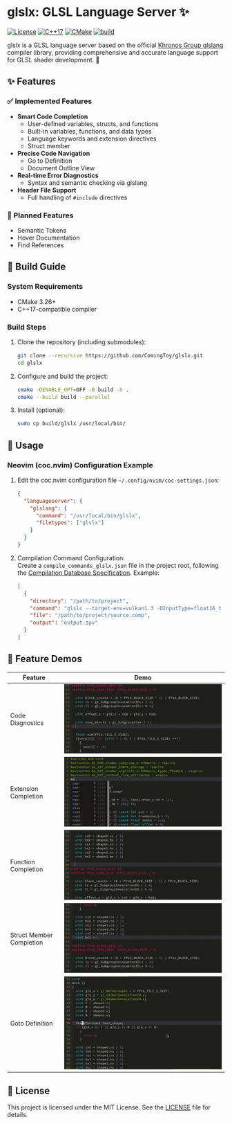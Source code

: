 # glslx: GLSL Language Server ✨  

[![License](https://img.shields.io/badge/license-MIT-blue.svg)](LICENSE)
[![C++17](https://img.shields.io/badge/C++-17-blue.svg)](https://isocpp.org/)
[![CMake](https://img.shields.io/badge/CMake-3.26+-green.svg)](https://cmake.org/)
[![build](https://github.com/ComingToy/glslx/actions/workflows/build.yml/badge.svg)](https://github.com/ComingToy/glslx/actions)

glslx is a GLSL language server based on the official [Khronos Group glslang](https://github.com/KhronosGroup/glslang) compiler library, providing comprehensive and accurate language support for GLSL shader development. 🚀  

## ✨ Features  

### ✅ Implemented Features  
- **Smart Code Completion**  
  - User-defined variables, structs, and functions  
  - Built-in variables, functions, and data types  
  - Language keywords and extension directives  
  - Struct member  
- **Precise Code Navigation**  
  - Go to Definition  
  - Document Outline View  
- **Real-time Error Diagnostics**  
  - Syntax and semantic checking via glslang  
- **Header File Support**  
  - Full handling of `#include` directives  

### 🚧 Planned Features  
- Semantic Tokens  
- Hover Documentation  
- Find References  

## 🔧 Build Guide  

### System Requirements  
- CMake 3.26+  
- C++17-compatible compiler  

### Build Steps  
1. Clone the repository (including submodules):  
   ```bash  
   git clone --recursive https://github.com/ComingToy/glslx.git  
   cd glslx  
   ```  

2. Configure and build the project:  
   ```bash  
   cmake -DENABLE_OPT=OFF -B build -S .  
   cmake --build build --parallel  
   ```  

3. Install (optional):  
   ```bash  
   sudo cp build/glslx /usr/local/bin/  
   ```  

## 📖 Usage  

### Neovim (coc.nvim) Configuration Example  

1. Edit the coc.nvim configuration file `~/.config/nvim/coc-settings.json`:  
   ```json  
   {  
     "languageserver": {  
       "glslang": {  
         "command": "/usr/local/bin/glslx",  
         "filetypes": ["glslx"]  
       }  
     }  
   }  
   ```  

2. Compilation Command Configuration:  
   Create a `compile_commands_glslx.json` file in the project root, following the [Compilation Database Specification](https://clang.llvm.org/docs/JSONCompilationDatabase.html). Example:  
   ```json  
   [  
     {  
       "directory": "/path/to/project",  
       "command": "glslc --target-env=vulkan1.3 -DInputType=float16_t -o output.spv -I /path/to/includes source.comp",  
       "file": "/path/to/project/source.comp",  
       "output": "output.spv"  
     }  
   ]  
   ```  

## 🎥 Feature Demos  

| Feature | Demo |  
|---------|------|  
| Code Diagnostics | ![Code Diagnostics](doc/diagnostic.gif) |  
| Extension Completion | ![Extension Completion](doc/completion_extension.gif) |  
| Function Completion | ![Function Completion](doc/completion_func.gif) |  
| Struct Member Completion | ![Struct Member Completion](doc/completion_field.gif) |  
| Goto Definition | ![Goto Definition](doc/definition.gif) |  

## 📜 License  

This project is licensed under the MIT License. See the [LICENSE](./LICENSE) file for details.
